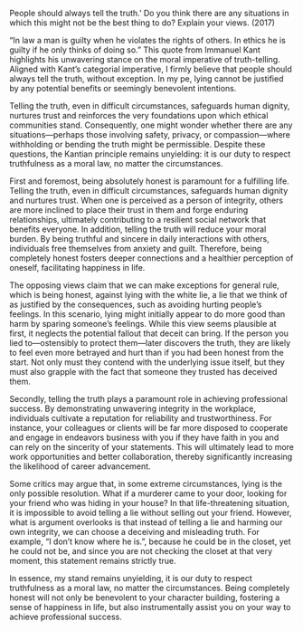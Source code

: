 People should always tell the truth.’ Do you think there are any situations in which this might not be the best thing to do? Explain your views. (2017)
 
“In law a man is guilty when he violates the rights of others. In ethics he is guilty if he only thinks of doing so.” This quote from Immanuel Kant highlights his unwavering stance on the moral imperative of truth-telling. Aligned with Kant’s categorial imperative, I firmly believe that people should always tell the truth, without exception. In my pe, lying cannot be justified by any potential benefits or seemingly benevolent intentions.

Telling the truth, even in difficult circumstances, safeguards human dignity, nurtures trust and reinforces the very foundations upon which ethical communities stand. Consequently, one might wonder whether there are any situations—perhaps those involving safety, privacy, or compassion—where withholding or bending the truth might be permissible. Despite these questions, the Kantian principle remains unyielding: it is our duty to respect truthfulness as a moral law, no matter the circumstances.

First and foremost, being absolutely honest is paramount for a fulfilling life. Telling the truth, even in difficult circumstances, safeguards human dignity and nurtures trust. When one is perceived as a person of integrity, others are more inclined to place their trust in them and forge enduring relationships, ultimately contributing to a resilient social network that benefits everyone. In addition, telling the truth will reduce your moral burden. By being truthful and sincere in daily interactions with others, individuals free themselves from anxiety and guilt. Therefore, being completely honest fosters deeper connections and a healthier perception of oneself, facilitating happiness in life.
 
The opposing views claim that we can make exceptions for general rule, which is being honest, against lying with the white lie, a lie that we think of as justified by the consequences, such as avoiding hurting people’s feelings. In this scenario, lying might initially appear to do more good than harm by sparing someone’s feelings. While this view seems plausible at first, it neglects the potential fallout that deceit can bring. If the person you lied to—ostensibly to protect them—later discovers the truth, they are likely to feel even more betrayed and hurt than if you had been honest from the start. Not only must they contend with the underlying issue itself, but they must also grapple with the fact that someone they trusted has deceived them.

Secondly, telling the truth plays a paramount role in achieving professional success. By demonstrating unwavering integrity in the workplace, individuals cultivate a reputation for reliability and trustworthiness. For instance, your colleagues or clients will be far more disposed to cooperate and engage in endeavors business with you if they have faith in you and can rely on the sincerity of your statements. This will ultimately lead to more work opportunities and better collaboration, thereby significantly increasing the likelihood of career advancement.

Some critics may argue that, in some extreme circumstances, lying is the only possible resolution. What if a murderer came to your door, looking for your friend who was hiding in your house? In that life-threatening situation, it is impossible to avoid telling a lie without selling out your friend. However, what is argument overlooks is that instead of telling a lie and harming our own integrity, we can choose a deceiving and misleading truth. For example, “I don’t know where he is.”, because he could be in the closet, yet he could not be, and since you are not checking the closet at that very moment, this statement remains strictly true.

In essence, my stand remains unyielding, it is our duty to respect truthfulness as a moral law, no matter the circumstances. Being completely honest will not only be benevolent to your character building, fostering a sense of happiness in life, but also instrumentally assist you on your way to achieve professional success.
